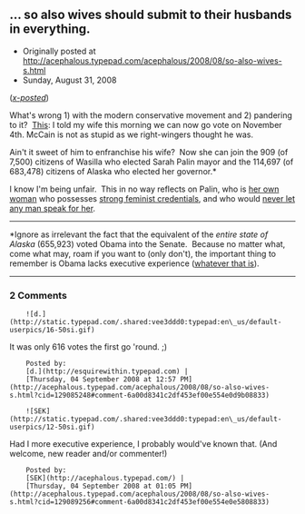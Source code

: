 ## … so also wives should submit to their husbands in everything.

 * Originally posted at http://acephalous.typepad.com/acephalous/2008/08/so-also-wives-s.html
 * Sunday, August 31, 2008



(_[x-posted](http://edgeofthewest.wordpress.com/2008/08/31/so-also-wives-should-submit-to-their-husbands-in-everything/)_)

What's wrong 1) with the modern conservative movement and 2) pandering to it?  [This](http://michellemalkin.com/2008/08/29/palin-for-america-a-true-conservative/#comment-427346):
I told my wife this morning we can now go vote on November 4th. McCain is not as stupid as we right-wingers thought he was.

Ain't it sweet of him to enfranchise his wife?  Now she can join the 909 (of 7,500) citizens of Wasilla who elected Sarah Palin mayor and the 114,697 (of 683,478) citizens of Alaska who elected her governor.\*

I know I'm being unfair.  This in no way reflects on Palin, who is [her own woman](http://www.palinforgovernor.com/) who possesses [strong feminist credentials](http://www.palinforgovernor.com/), and who would [never let any man speak for her](http://www.palinforgovernor.com/).

* * *

\*Ignore as irrelevant the fact that the equivalent of the _entire state of Alaska_ (655,923) voted Obama into the Senate.  Because no matter what, come what may, roam if you want to (only don't), the important thing to remember is Obama lacks executive experience ([whatever that is](http://obsidianwings.blogs.com/obsidian\_wings/2008/08/more-on-executi.html)).

		

* * *

### 2 Comments 

		

                
[]()

	

		![d.](http://static.typepad.com/.shared:vee3ddd0:typepad:en\_us/default-userpics/16-50si.gif)
	

	

		

It was only 616 votes the first go 'round. ;)

	

		Posted by:
		[d.](http://esquirewithin.typepad.com) |
		[Thursday, 04 September 2008 at 12:57 PM](http://acephalous.typepad.com/acephalous/2008/08/so-also-wives-s.html?cid=129085248#comment-6a00d8341c2df453ef00e554e0d9b08833)

[]()

	

		![SEK](http://static.typepad.com/.shared:vee3ddd0:typepad:en\_us/default-userpics/12-50si.gif)
	

	

		

Had I more executive experience, I probably would've known that.  (And welcome, new reader and/or commenter!)

	

		Posted by:
		[SEK](http://acephalous.typepad.com/) |
		[Thursday, 04 September 2008 at 01:05 PM](http://acephalous.typepad.com/acephalous/2008/08/so-also-wives-s.html?cid=129089256#comment-6a00d8341c2df453ef00e554e0e5808833)

		

        